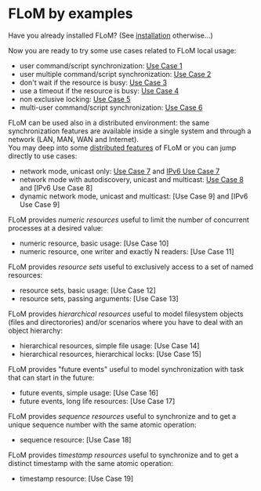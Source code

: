 FLoM by examples
===

Have you already installed FLoM? (See [installation](../Installation.md) otherwise...)

Now you are ready to try some use cases related to FLoM local usage:

* user command/script synchronization: [Use Case 1](Use_Case_1.md)
* user multiple command/script synchronization: [Use Case 2](Use_Case_2.md)
* don't wait if the resource is busy: [Use Case 3](Use_Case_3.md)
* use a timeout if the resource is busy: [Use Case 4](Use_Case_4.md)
* non exclusive locking: [Use Case 5](Use_Case_5.md)
* multi-user command/script synchronization: [Use Case 6](Use_Case_6.md)

FLoM can be used also in a distributed environment: the same synchronization features are available inside a single system and through a network (LAN, MAN, WAN and Internet).  
You may deep into some [distributed features](../Distributed_Features.md) of FLoM or you can jump directly to use cases:

* network mode, unicast only: [Use Case 7](Use_Case_7.md) and [IPv6 Use Case 7](IPv6_Use_Case_7.md)
* network mode with autodiscovery, unicast and multicast: [Use Case 8](Use_Case_8.md) and [IPv6 Use Case 8]
* dynamic network mode, unicast and multicast: [Use Case 9] and [IPv6 Use Case 9]

FLoM provides *numeric resources* useful to limit the number of concurrent processes at a desired value:

* numeric resource, basic usage: [Use Case 10]
* numeric resource, one writer and exactly N readers: [Use Case 11]

FLoM provides *resource sets* useful to exclusively access to a set of named resources:

* resource sets, basic usage: [Use Case 12]
* resource sets, passing arguments: [Use Case 13]

FLoM provides *hierarchical resources* useful to model filesystem objects (files and directorories) and/or scenarios where you have to deal with an object hierarchy:

* hierarchical resources, simple file usage: [Use Case 14]
* hierarchical resources, hierarchical locks: [Use Case 15]

FLoM provides "future events" useful to model synchronization with task that can start in the future:

* future events, simple usage: [Use Case 16]
* future events, long life resources: [Use Case 17]

FLoM provides *sequence resources* useful to synchronize and to get a unique sequence number with the same atomic operation:

* sequence resource: [Use Case 18]

FLoM provides *timestamp resources* useful to synchronize and to get a distinct timestamp with the same atomic operation:

* timestamp resource: [Use Case 19]

